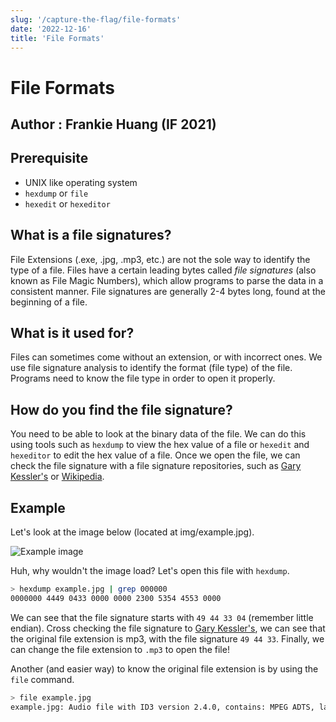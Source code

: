 ```yaml
---
slug: '/capture-the-flag/file-formats'
date: '2022-12-16'
title: 'File Formats'
---
```


# File Formats

## Author : Frankie Huang (IF 2021)

## Prerequisite

- UNIX like operating system
- `hexdump` or `file`
- `hexedit` or `hexeditor`

## What is a file signatures?

File Extensions (.exe, .jpg, .mp3, etc.) are not the sole way to identify the type of a file. Files have a certain leading bytes called _file signatures_ (also known as File Magic Numbers), which allow programs to parse the data in a consistent manner. File signatures are generally 2-4 bytes long, found at the beginning of a file.

## What is it used for?

Files can sometimes come without an extension, or with incorrect ones. We use file signature analysis to identify the format (file type) of the file. Programs need to know the file type in order to open it properly.

## How do you find the file signature?

You need to be able to look at the binary data of the file. We can do this using tools such as `hexdump` to view the hex value of a file or `hexedit` and `hexeditor` to edit the hex value of a file. Once we open the file, we can check the file signature with a file signature repositories, such as [Gary Kessler's](www.garykessler.net/library/file_sigs.html) or [Wikipedia](https://en.wikipedia.org/wiki/List_of_file_signatures).

## Example

Let's look at the image below (located at img/example.jpg).

![Example image](../../images/example.jpg)

Huh, why wouldn't the image load? Let's open this file with `hexdump`.

```sh
> hexdump example.jpg | grep 000000
0000000 4449 0433 0000 0000 2300 5354 4553 0000
```

We can see that the file signature starts with `49 44 33 04` (remember little endian). Cross checking the file signature to [Gary Kessler's](www.garykessler.net/library/file_sigs.html), we can see that the original file extension is mp3, with the file signature `49 44 33`. Finally, we can change the file extension to `.mp3` to open the file!

Another (and easier way) to know the original file extension is by using the `file` command.

```sh
> file example.jpg
example.jpg: Audio file with ID3 version 2.4.0, contains: MPEG ADTS, layer III, v1, 192 kbps, 48 kHz, Stereo
```
